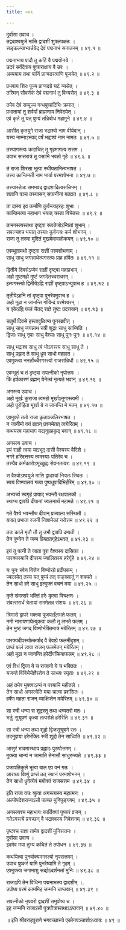 ```yaml
---
title: ०४९

---
```

दुर्वासा उवाच ।  
तद्वदाश्वयुजे मासि द्वादशीं शुक्लपक्षतः ।  
सङ्कल्प्याभ्यर्चयेद् देवं पद्मनाभं सनातनम् ॥ ४९.१ ॥  
  
पद्मनाभाय पादौ तु कटिं वै पद्मयोनये ।  
उदरं सर्वदेवाय पुष्कराक्षाय वै उरः ।  
अव्ययाय तथा पाणिं प्राग्वदस्त्राणि पूजयेत् ॥ ४९.२ ॥  
  
प्रभवाय शिरः पूज्य प्राग्वदग्रे घटं न्यसेत् ।  
तस्मिन् सौवर्णकं देवं पद्मनाभं तु विन्यसेत् ॥ ४९.३ ॥  
  
तमेव देवं सम्पूज्य गन्धपुष्पादिभिः क्रमात् ।  
प्रभातायां तु शर्वर्यां ब्राह्मणाय निवेदयेत् ।  
एवं कृते तु यत् पुण्यं तन्निबोध महामुने ॥ ४९.४ ॥  
  
आसीत् कृतयुगे राजा भद्राश्वो नाम वीर्यवान् ।  
यस्य नाम्नाऽभवद् वर्षं भद्राश्वं नाम नामतः ॥ ४९.५ ॥  
  
तस्यागस्त्यः कदाचित् तु गृहमागत्य सत्तम ।  
उवाच सप्तरात्रं तु वसामि भवतो गृहे ॥ ४९.६ ॥  
  
तं राजा शिरसा भूत्वा स्थीयतामित्यभाषत ।  
तस्य कान्तिमती नाम भार्या परमशोभना ॥ ४९.७ ॥  
  
तस्यास्तेजः समभवद् द्वादशादित्यसन्निभम् ।  
शतानि पञ्च तस्यासन् सपत्नीनां यतव्रत ॥ ४९.८ ॥  
  
ता दास्य इव कर्माणि कुर्वन्त्यहरहः शुभाः ।  
कान्तिमत्या महाभाग भयात् त्रस्ता विचेतसः ॥ ४९.९ ॥  
  
तामगस्त्यस्तथा दृष्ट्वा रूपतेजोऽन्वितां शुभाम् ।  
सपत्न्यश्च भयात् तस्याः कुर्वन्त्यः कर्म शोभनम् ।  
राजा तु तस्या मुदितं मुखमेवावलोकयन् ॥ ४९.१० ॥  
  
एवम्भूतामथो दृष्ट्वा राज्ञीं परमशोभनाम् ।  
साधु साधु जगन्नाथेत्यगस्त्यः प्राह हर्षितः ॥ ४९.११ ॥  
  
द्वितीये दिवसेऽप्येवं राज्ञीं दृष्ट्वा महाप्रभाम् ।  
अहो मुष्टमहो मुष्टं जगदेतच्चराचरम् ।  
इत्यगस्त्यो द्वितीयेऽह्नि राज्ञीं दृष्ट्वाऽभ्युवाच ह ॥ ४९.१२ ॥  
  
तृतीयेऽहनि तां दृष्ट्वा पुनरेवमुवाच ह ।  
अहो मूढा न जानन्ति गोविन्दं परमेश्वरम् ।  
य एकेऽह्नि फलं चैतद् राज्ञे तुष्टः प्रदत्तवान् ॥ ४९.१३ ॥  
  
चतुर्थे दिवसे हस्तावुत्क्षिप्य पुनरब्रवीत् ।  
साधु साधु जगन्नाथ स्त्री शूद्राः साधु साध्विति ।  
द्विजाः साधु नृपाः साधु वैश्याः साधु पुनः पुनः ॥ ४९.१४ ॥  
  
साधु भद्राश्व साधु त्वं भोऽगस्त्य साधु साधु ते ।  
साधु प्रह्लाद ते साधु ध्रुव साधो महाव्रत ।  
एवमुक्त्वा ननर्तोच्चैरगस्त्यो राजसन्निधौ ॥ ४९.१५ ॥  
  
एवम्भूतं च तं दृष्ट्वा सपत्नीको नृपोत्तमः ।  
किं हर्षकारणं ब्रह्मन् येनेत्थं नृत्यते भवान् ॥ ४९.१६ ॥  
  
अगस्त्य उवाच ।  
अहो मूर्खः कुराजा त्वमहो मूर्खाऽनुगास्त्वमी ।  
अहो पुरोहिता मूर्खा ये न जानन्ति मे मतम् ॥ ४९.१७ ॥  
  
एवमुक्ते ततो राजा कृताञ्जलिरभाषत ।  
न जानीमो वयं ब्रह्मन् प्रश्नमेतत् त्वयेरितम् ।  
कथयस्व महाभाग यद्यनुग्रहकृद् भवान् ॥ ४९.१८ ॥  
  
अगस्त्य उवाच ।  
इयं राज्ञी त्वया याऽभूद् दासी वैश्यस्य वैदिशे ।  
नगरे हरिदत्तस्य त्वमस्याः पतिरेव च ।  
तस्यैव कर्मकारोऽभूच्छूद्रः सेवनतत्परः ॥ ४९.१९ ॥  
  
स वैश्योऽश्वयुजे मासि द्वादश्यां नियतः स्थितः ।  
स्वयं विष्ण्वालयं गत्वा पुष्पधूपादिभिर्हरिम् ॥ ४९.२० ॥  
  
अभ्यर्च्य स्वगृहं प्रायाद् भवन्तौ रक्षपालकौ ।  
स्थाप्य द्वावपि दीपानां ज्वलनार्थं महामते ॥ ४९.२१ ॥  
  
गते वैश्ये भवन्तौथ दीपान् प्रज्वाल्य संस्थितौ ।  
यावत् प्रभाता रजनी निशामेकां नरोत्तम ॥ ४९.२२ ॥  
  
ततः काले मृतौ तौ तु उभौ द्वावपि दम्पती ।  
तेन पुण्येन ते जन्म प्रियव्रतगृहेऽभवत् ॥ ४९.२३ ॥  
  
इयं तु पत्नी ते जाता पुरा वैश्यस्य दासिका ।  
पारक्यस्यापि दीपस्य ज्वालितस्य हरेर्गृहे ॥ ४९.२४ ॥  
  
यः पुनः स्वेन वित्तेन विष्णोरग्रे प्रदीपकम् ।  
ज्वालयेत् तस्य यत् पुण्यं तत् सङ्ख्यातुं न शक्यते ।  
तेन साधो हरे साधु इत्युक्तं वचनं मया ॥ ४९.२५ ॥  
  
कृते संवत्सरे भक्तिं हरेः कृत्वा विचक्षणः ।  
संवत्सरार्धं त्रेतायां सममेतन्न संशयः ॥ ४९.२६ ॥  
  
त्रिमासे द्वापरे भक्त्या पूजयल्ँलभते फलम् ।  
नमो नारायणायेत्युक्त्वा कलौ तु लभते फलम् ।  
तेन मुष्टं जगद् विष्णोर्भक्तिमात्रं मयेरितम् ॥ ४९.२७ ॥  
  
पारक्यदीपस्योत्कर्षाद् वै देवाग्रे फलमीदृशम् ।  
प्राप्तं फलं त्वया राजन् फलमेतन् मयेरितम् ।  
अहो मूढा न जानन्ति हरेर्दीपक्रियाफलम् ॥ ४९.२८ ॥  
  
एवं विधं द्विजा ये च राजानो ये च भक्तितः ।  
यजन्ते विविधैर्यज्ञैस्तेन ते साधवः स्मृताः ॥ ४९.२९ ॥  
  
अहं तमेव मुक्त्वाऽन्यं न पश्यामि महीतले ।  
तेन साधो अगस्त्येति मया चात्मा प्रशंसितः ।  
हर्षेण महता राजन् व्याक्षिप्तेन मयेरितम् ॥ ४९.३० ॥  
  
सा स्त्री धन्या स शूद्रस्तु तथा धन्यतरो मतः ।  
भर्तुः सुश्रूषणं कृत्वा तत्परोक्षे हरेरिति ॥ ४९.३१ ॥  
  
सा स्त्री धन्या तथा शूद्रो द्विजसुश्रूषणे रतः ।  
तदनुज्ञया हरेर्भक्तिः स्त्री शूद्रो तेन साध्विति ॥ ४९.३२ ॥  
  
आसुरं भावमास्थाय प्रह्लादः पुरुषोत्तमम् ।  
मुक्त्वा चान्यं न जानाति तेनासौ साधुरुच्यते ॥ ४९.३३ ॥  
  
प्रजापतिकुले भूत्वा बाल एव वनं गतः ।  
आराध्य विष्णुं प्राप्तं तत् स्थानं परमशोभनम् ।  
तेन साधो ध्रुवेत्येवं मयोक्तं राजसत्तम ॥ ४९.३४ ॥  
  
इति राजा वचः श्रुत्वा अगस्त्यस्य महात्मनः ।  
अल्पोपदेशराजाऽसौ पप्रच्छ मुनिपुङ्गवम् ॥ ४९.३५ ॥  
  
अगस्त्यश्च महाभागः कार्तिक्यां पुष्करं व्रजन् ।  
गतेऽगस्त्ये प्रगच्छन् वै भद्राश्वस्य निवेशनम् ॥ ४९.३६ ॥  
  
पृष्टश्च राज्ञा तामेव द्वादशीं मुनिसत्तमः ।  
दुर्वासा उवाच ।  
इदमेव मया तुभ्यं कथितं ते तपोधन ॥ ४९.३७ ॥  
  
कथयित्वा पुनर्वाक्यमगस्त्यो नृपसत्तमम् ।  
उवाच पुष्करं यामि पुनरेष्यामि ते गृहम् ।  
एवमुक्त्वा जगामाशु सद्योऽदर्शनतां मुनिः ॥ ४९.३८ ॥  
  
राजाऽपि तेन विधिना पद्मनाभस्य द्वादशीम् ।.  
उपोष्य परमं काममिह जन्मनि चाप्तवान् ॥ ४९.३९ ॥  
  
सपत्नीको नृपवरो द्वादशीं समुपोष्य च ।  
इह जन्मनि राजाऽसौ पुत्रपौत्रांस्तथाऽऽप्तवान् ॥ ४९.४० ॥  
  
॥ इति श्रीवराहपुराणे भगवच्छास्त्रे एकोनपञ्चाशोऽध्यायः ॥ ४९ ॥